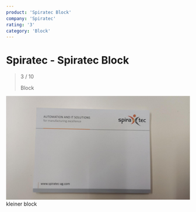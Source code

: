 ```yaml
---
product: 'Spiratec Block'
company: 'Spiratec'
rating: '3'
category: 'Block'
---
```


# Spiratec - Spiratec Block
>
> 3 / 10
>
> Block

![Spiratec Block](assets\spiratec-spiratec-block-0df70480-ddd6-4832-9116-76f2cd1c96a3.jpg)
kleiner block
